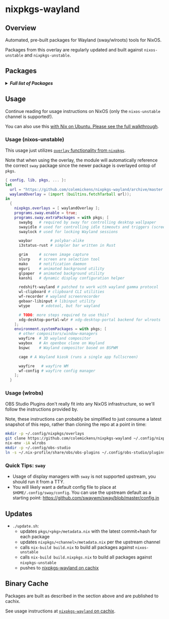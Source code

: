 # nixpkgs-wayland

## Overview

Automated, pre-built packages for Wayland (sway/wlroots) tools for NixOS.

Packages from this overlay are regularly updated and built against `nixos-unstable` and `nixpkgs-unstable`.

## Packages

<details><summary><em><b>Full list of Packages</b></em></summary>

<!--pkgs-->
| Attribute Name | Last Upstream Commit Time |
| -------------- | ------------------------- |
| nixpkgs/nixos-unstable | [2019-06-03 03:54](https://github.com/nixos/nixpkgs-channels/commits/ae71c13a92f7e3b7968e8b7b1db9f6238dc00a25) |
| nixpkgs/nixpkgs-unstable | [2019-05-29 03:19](https://github.com/nixos/nixpkgs-channels/commits/61f0936d1cd73760312712615233cd80195a9b47) |
| pkgs/xdg-desktop-portal-wlr | [2019-02-12 12:09](https://github.com/emersion/xdg-desktop-portal-wlr/commits/74ee43cf37e716d0119f441be96e2b3fc9838797) |
| pkgs/wlroots | [2019-06-02 13:30](https://github.com/swaywm/wlroots/commits/3dec88e4555ee5fd95ffd69133623816cb0c25c4) |
| pkgs/sway | [2019-06-04 05:47](https://github.com/swaywm/sway/commits/799f5a2cd5ffa83d73816489aa8683564bc226f7) |
| pkgs/swaybg | [2019-05-04 12:08](https://github.com/swaywm/swaybg/commits/25c6eaf15e64655385f01cbb98bffe28a862fe13) |
| pkgs/swayidle | [2019-05-23 13:10](https://github.com/swaywm/swayidle/commits/5e7bd5bd21010cb5723acdf449edb341e9880ae2) |
| pkgs/swaybg | [2019-05-04 12:08](https://github.com/swaywm/swaybg/commits/25c6eaf15e64655385f01cbb98bffe28a862fe13) |
| pkgs/swaylock | [2019-05-23 06:43](https://github.com/swaywm/swaylock/commits/a9b274eb6c63397273515151324add022a3db2a9) |
| pkgs/slurp | [2019-06-03 18:35](https://github.com/emersion/slurp/commits/0bd59daa7a3c701ec8f23bc5b4b77ea1df149a01) |
| pkgs/grim | [2019-06-03 18:50](https://github.com/emersion/grim/commits/8b7b9d984535ce16e88cfb165269cab9a13bba3b) |
| pkgs/mako | [2019-06-04 16:08](https://github.com/emersion/mako/commits/2970ef24f4c67db61874e70827bf616e7145d3e7) |
| pkgs/kanshi | [2019-06-03 04:55](https://github.com/emersion/kanshi/commits/725d7881b39591a772b8b6cbaf8bb3eab4566b17) |
| pkgs/oguri | [2019-05-26 22:46](https://github.com/vilhalmer/oguri/commits/f766b6d1f908e4b07765295892843cd8ceb7497a) |
| pkgs/waybar | [2019-06-04 15:34](https://github.com/Alexays/waybar/commits/1962caf144ebd1d8772ffa0b77630ea48e61e615) |
| pkgs/wayfire | [2019-05-22 12:55](https://github.com/WayfireWM/wayfire/commits/188dfd489ccb5e7889e998fded4070dafe922dda) |
| pkgs/wf-config | [2019-05-10 12:27](https://github.com/WayfireWM/wf-config/commits/dd6f49522c7f6f4a303d9318cddf67ff38829b0a) |
| pkgs/redshift-wayland | [2019-04-17 23:13](https://github.com/minus7/redshift/commits/eecbfedac48f827e96ad5e151de8f41f6cd3af66) |
| pkgs/waybox | [2018-11-27 14:44](https://github.com/wizbright/waybox/commits/482d0a92f5530a5cbab8b0b913b653d4503015c4) |
| pkgs/wl-clipboard | [2019-04-15 15:53](https://github.com/bugaevc/wl-clipboard/commits/c010972e6b0d2eb3002c49a6a1b5620ff5f7c910) |
| pkgs/wf-recorder | [2019-05-22 13:40](https://github.com/ammen99/wf-recorder/commits/43fb1c25a80ac1e498b4e4db9c28ebd3def5804a) |
| pkgs/gebaar-libinput | [2019-04-05 13:27](https://github.com/Coffee2CodeNL/gebaar-libinput/commits/c18c8bd73e79aaf1211bd88bf9cff808273cf6d6) |
| pkgs/i3status-rust | [2019-06-04 15:46](https://github.com/greshake/i3status-rust/commits/d1188a91030a1b03ebf890c00f0f5e8d52c050ac) |
| pkgs/alacritty | [2019-06-03 20:01](https://github.com/jwilm/alacritty/commits/3931fb6fbce728c33b4ae2d1e604f181a7246fe0) |
| pkgs/wtype | [2019-05-30 23:01](https://github.com/atx/wtype/commits/157ae8fb7bc4235d1dd87dde479eecfc2a17665f) |
| pkgs/cage | [2019-06-03 17:55](https://github.com/Hjdskes/cage/commits/1ecba7e67cfb8655d12b0b250b92eff71886bd4f) |
<!--pkgs-->

</details>

## Usage

Continue reading for usage instructions on NixOS (only the `nixos-unstable` channel is supported!).

You can also use this [with Nix on Ubuntu. Please see the full walkthrough](docs/sway-on-ubuntu/).

### Usage (nixos-unstable)

This usage just utilizes [`overlay` functionality from `nixpkgs`]().

Note that when using the overlay, the module will automatically reference the correct
`sway` package since the newer package is overlayed ontop of `pkgs`.

```nix
{ config, lib, pkgs, ... }:
let
  url = "https://github.com/colemickens/nixpkgs-wayland/archive/master.tar.gz";
  waylandOverlay = (import (builtins.fetchTarball url));
in
  {
    nixpkgs.overlays = [ waylandOverlay ];
    programs.sway.enable = true;
    programs.sway.extraPackages = with pkgs; [
      swaybg   # required by sway for controlling desktop wallpaper
      swayidle # used for controlling idle timeouts and triggers (screen locking, etc)
      swaylock # used for locking Wayland sessions

      waybar        # polybar-alike
      i3status-rust # simpler bar written in Rust

      grim     # screen image capture
      slurp    # screen are selection tool
      mako     # notification daemon
      oguri    # animated background utility
      glpaper  # animated background utility
      kanshi   # dynamic display configuration helper

      redshift-wayland # patched to work with wayland gamma protocol
      wl-clipboard # clipboard CLI utilities
      wf-recorder # wayland screenrecorder
      gebaar-libinput # libinput utility
      wtype     # xdotool, but for wayland

      # TODO: more steps required to use this?
      xdg-desktop-portal-wlr # xdg-desktop-portal backend for wlroots
    ];
    environment.systemPackages = with pkgs; [
      # other compositors/window-managers
      wayfire  # 3D wayland compositor
      waybox   # An openbox clone on Wayland
      bspwc    # Wayland compositor based on BSPWM

      cage # A Wayland kiosk (runs a single app fullscreen)

      wayfire   # wayfire WM
      wf-config # wayfire config manager
    ];
  }
```

### Usage (wlrobs)

OBS Studio Plugins don't really fit into any NixOS infrastructure, so we'll
follow the instructions provided by.

Note, these instructions can probably be simplified to just consume a latest snapshot of this repo, rather than cloning the repo at a point in time:

```bash
mkdir -p ~/.config/nixpkgs/overlays
git clone https://github.com/colemickens/nixpkgs-wayland ~/.config/nixpkgs/overlays/nixpkgs-wayland
nix-env -iA wlrobs
mkdir -p ~/.config/obs-studio
ln -s ~/.nix-profile/share/obs/obs-plugins ~/.config/obs-studio/plugins
```

### Quick Tips: `sway`

* Usage of display managers with `sway` is not supported upstream, you should run it from a TTY.
* You will likely want a default config file to place at `$HOME/.config/sway/config`. You can use the upstream default as a starting point: https://github.com/swaywm/sway/blob/master/config.in

## Updates

* `./update.sh`:
  * updates `pkgs/<pkg>/metadata.nix` with the latest commit+hash for each package
  * updates `nixpkgs/<channel>/metadata.nix` per the upstream channel
  * calls `nix-build build.nix` to build all packages against `nixos-unstable`
  * calls `nix-build build.nixpkgs.nix` to build all packages against `nixpkgs-unstable`
  * pushes to [nixpkgs-wayland on cachix](https://nixpkgs-wayland.cachix.org)

## Binary Cache

Packages are built as described in the section above and are published to cachix.

See usage instructions at [`nixpkgs-wayland` on cachix](https://nixpkgs-wayland.cachix.org).

